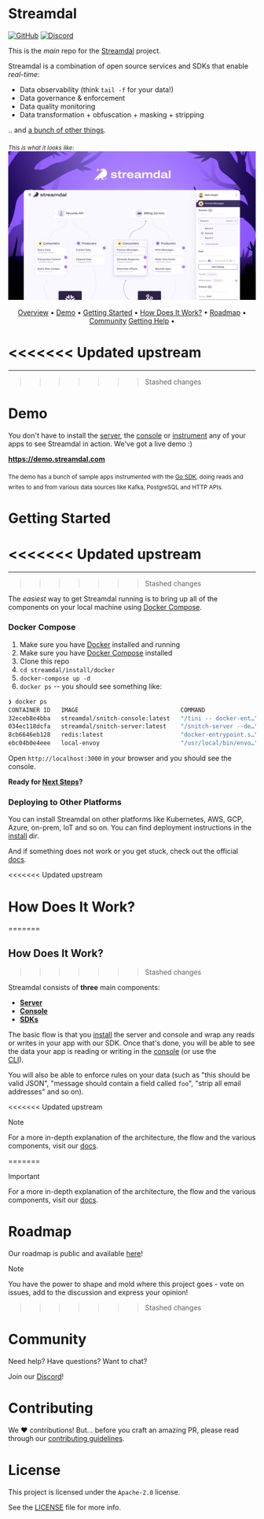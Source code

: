 Streamdal
=========
[![GitHub](https://img.shields.io/github/license/streamdal/streamdal)](https://github.com/streamdal/streamdal)
[![Discord](https://img.shields.io/discord/123456789?color=blue&label=discord)](https://discord.gg/123456789)

This is the _main_ repo for the [Streamdal](https://streamdal.com) project.

Streamdal is a combination of open source services and SDKs that enable _real-time_:

* Data observability (think `tail -f` for your data!)
* Data governance & enforcement
* Data quality monitoring
* Data transformation + obfuscation + masking + stripping

.. and [a bunch of other things](https://docs.streamdal.com/capabilities).

<sub>_This is what it looks like:_</sub>
<img src="assets/img.png">

<div align="center">

[Overview](#streamdal) •
[Demo](#demo) •
[Getting Started](#getting-started) •
[How Does It Work?](#how-does-it-work) •
[Roadmap](#roadmap) •
[Community](#community)
[Getting Help](#getting-help) •

</div>

<<<<<<< Updated upstream
=======
---

>>>>>>> Stashed changes
# Demo

You don't have to install the [server](https://github.com/streamdal/server), 
the [console](https://github.com/streamdal/console)
or [instrument](https://docs.streamdal.com/instrument) any of your apps to see 
Streamdal in action. We've got a live demo :)

**https://demo.streamdal.com**

<sub>The demo has a bunch of sample apps instrumented with the 
[Go SDK](https://github.com/streamdal/go-sdk), doing reads and writes to and 
from various data sources like Kafka, PostgreSQL and HTTP APIs.</sub>

# Getting Started
<<<<<<< Updated upstream
=======

---
>>>>>>> Stashed changes

The _easiest_ way to get Streamdal running is to bring up all of the components
on your local machine using [Docker Compose](https://docs.docker.com/compose/).

### Docker Compose

1. Make sure you have [Docker](https://docker.com) installed and running
2. Make sure you have [Docker Compose](https://docs.docker.com/compose/) installed
3. Clone this repo
4. `cd streamdal/install/docker`
5. `docker-compose up -d`
6. `docker ps` -- you should see something like:
```bash
❯ docker ps
CONTAINER ID   IMAGE                             COMMAND                  CREATED              STATUS              PORTS                                            NAMES
32eceb8e4bba   streamdal/snitch-console:latest   "/tini -- docker-ent…"   About a minute ago   Up About a minute   0.0.0.0:3000->3000/tcp                           snitch-console-container
034ec118dcfa   streamdal/snitch-server:latest    "/snitch-server --de…"   About a minute ago   Up About a minute   0.0.0.0:8080->8080/tcp, 0.0.0.0:9090->9090/tcp   snitch-server
8cb6646eb128   redis:latest                      "docker-entrypoint.s…"   About a minute ago   Up About a minute   0.0.0.0:6379->6379/tcp                           redis
ebc04b0e4eee   local-envoy                       "/usr/local/bin/envo…"   3 weeks ago          Up About a minute   0.0.0.0:9091->9091/tcp, 10000/tcp                envoy
```

Open `http://localhost:3000` in your browser and you should see the console.

**Ready for [Next Steps](#next-steps)?**

### Deploying to Other Platforms

You can install Streamdal on other platforms like Kubernetes, AWS, GCP, Azure,
on-prem, IoT and so on. You can find deployment instructions in the 
[install](./install) dir.

And if something does not work or you get stuck, check out the official [docs](https://docs.streamdal.com).

<<<<<<< Updated upstream
# How Does It Work?
=======
## How Does It Work?
>>>>>>> Stashed changes

Streamdal consists of **three** main components:

- **[Server](https://github.com/streamdal/server)**
- **[Console](https://github.com/streamdal/console)**
- **[SDKs](https://docs.streamdal.com/sdks)**

The basic flow is that you [install](#getting-started) the server and console and
wrap any reads or writes in your app with our SDK. Once that's done, you will be 
able to see the data your app is reading or writing in the 
[console](https://github.com/streamdal/console) (or use the  
[CLI](https://github.com/streamdal/cli)).

You will also be able to enforce rules on your data (such as "this should be 
valid JSON", "message should contain a field called `foo`", "strip all email
addresses" and so on).

<<<<<<< Updated upstream
> [!NOTE]
> For a more in-depth explanation of the architecture, the flow and the various
> components, visit our [docs](https://docs.streamdal.com).

=======
> [!IMPORTANT]
> For a more in-depth explanation of the architecture, the flow and the various
> components, visit our [docs](https://docs.streamdal.com).

# Roadmap

Our roadmap is public and available [here](https://github.com/streamdal/streamdal/projects/1)!

> [!NOTE]
> You have the power to shape and mold where this project goes - vote on issues,
> add to the discussion and express your opinion!

>>>>>>> Stashed changes
# Community

Need help? Have questions? Want to chat? 

Join our [Discord](https://discord.gg/123456789)!

# Contributing

We :heart: contributions! But... before you craft an amazing PR, please read
through our [contributing guidelines](https://docs.streamdal.com/contributing).

# License

This project is licensed under the `Apache-2.0` license. 

See the [LICENSE](LICENSE) file for more info.
